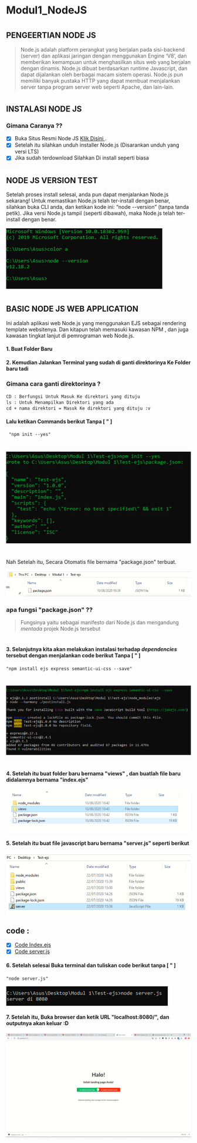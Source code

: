 # Modul1_NodeJS
#
## PENGEERTIAN NODE JS

> Node.js adalah platform perangkat yang berjalan pada sisi-backend (server) dan aplikasi jaringan dengan menggunakan Engine ‘V8’, dan memberikan kemampuan untuk menghasilkan situs web yang berjalan dengan dinamis. Node.js dibuat berdasarkan runtime Javascript, dan dapat dijalankan oleh berbagai  macam sistem operasi. Node.js pun memiliki banyak pustaka HTTP yang dapat membuat menjalankan server tanpa program server web seperti Apache, dan lain-lain.

#
## INSTALASI NODE JS
### Gimana Caranya ??
- [x] Buka Situs Resmi Node JS  [Klik Disini ](https://nodejs.org/en/).
- [x] Setelah itu silahkan unduh installer Node.js (Disarankan unduh yang versi LTS) 
- [x] Jika sudah terdownload Silahkan Di install seperti biasa
#
## NODE JS VERSION TEST
Setelah proses install selesai, anda pun dapat menjalankan Node.js sekarang! Untuk memastikan Node.js telah ter-install dengan benar, silahkan buka CLI anda, dan ketikan kode ini: “node --version” (tanpa tanda petik).  Jika versi Node.js tampil (seperti dibawah), maka Node.js telah ter-install dengan benar.


![Alt text](https://github.com/Syihabuddinsanni/Modul1_NodeJS/blob/master/SS/Node%20Version.PNG)

#
## BASIC NODE JS WEB APPLICATION
Ini adalah aplikasi web Node.js yang menggunakan EJS sebagai rendering template websitenya. Dan kitapun telah memasuki kawasan NPM , dan juga kawasan tingkat lanjut di pemrograman web Node.js.

#### 1. Buat Folder Baru 
#### 2. Kemudian Jalankan Terminal yang sudah di ganti direktorinya Ke Folder baru tadi 
### Gimana cara ganti direktorinya ?
    CD : Berfungsi Untuk Masuk Ke direktori yang dituju
    ls : Untuk Menampilkan Direktori yang ada
    cd + nama direktori = Masuk Ke direktori yang dituju :v

#### Lalu ketikan Commands berikut Tanpa [ " ]
     "npm init --yes"
#


    
![Alt text](https://github.com/Syihabuddinsanni/Modul1_NodeJS/blob/master/SS/Npm%20init%20yes.PNG)

#
Nah Setelah itu, Secara Otomatis file bernama "package.json" terbuat.

![Alt text](https://github.com/Syihabuddinsanni/Modul1_NodeJS/blob/master/SS/Package%20Json.PNG)
### apa fungsi "package.json" ??
> Fungsinya yaitu sebagai manifesto dari Node.js dan mengandung _mentada_ projek Node.js tersebut
#

#### 3. Selanjutnya kita akan melakukan instalasi terhadap _dependencies_ tersebut dengan menjalankan code berikut Tanpa [ " ]

    "npm install ejs express semantic-ui-css --save"

   #
![Alt text](https://github.com/Syihabuddinsanni/Modul1_NodeJS/blob/master/SS/Install%20Semantic.PNG)

#
#### 4. Setelah itu buat folder baru bernama "views" , dan buatlah file baru didalamnya bernama "index.ejs"
![Alt text](https://github.com/Syihabuddinsanni/Modul1_NodeJS/blob/master/SS/New%20Views.PNG)

#### 5. Setelah itu buat file javascript baru bernama "server.js" seperti berikut
![Alt text](https://github.com/Syihabuddinsanni/Modul1_NodeJS/blob/master/SS/Server%20js.PNG)

## code :
- [x] [Code Index.ejs ](https://github.com/Syihabuddinsanni/Modul1_NodeJS/blob/master/Code/views/index.ejs)
- [x] [Code server.js ](https://github.com/Syihabuddinsanni/Modul1_NodeJS/blob/master/Code/server.js)

#### 6. Setelah selesai Buka terminal dan tuliskan code berikut tanpa [ " ]
    "node server.js"
![Alt text](https://github.com/Syihabuddinsanni/Modul1_NodeJS/blob/master/SS/node%20server%20js.PNG)

#### 7. Setelah itu, Buka browser dan ketik URL "localhost:8080/", dan outputnya akan keluar :D

![Alt text](https://github.com/Syihabuddinsanni/Modul1_NodeJS/blob/master/SS/Screenshot%20(983).png)
    
